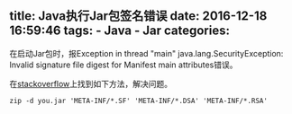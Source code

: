 title: Java执行Jar包签名错误
date: 2016-12-18 16:59:46
tags:
    - Java
    - Jar
categories:
---
在启动Jar包时，报Exception in thread "main" java.lang.SecurityException: Invalid signature file digest for Manifest main attributes错误。

在[stackoverflow](http://stackoverflow.com/questions/999489/invalid-signature-file-when-attempting-to-run-a-jar)上找到如下方法，解决问题。
```
zip -d you.jar 'META-INF/*.SF' 'META-INF/*.DSA' 'META-INF/*.RSA'
```

